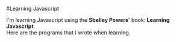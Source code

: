 #Learning Javascript

I'm learning Javascript using the __Sbelley Powers__' book: __Learning Javascript__.    
Here are the programs that I wrote when learning. 